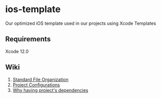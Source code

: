 # ios-template

Our optimized iOS template used in our projects using Xcode Templates

## Requirements

Xcode 12.0

## Wiki

1. [Standard File Organization](https://github.com/nimblehq/ios-templates/wiki/Standard-file-organization)
2. [Project Configurations](https://github.com/nimblehq/ios-templates/wiki/Project-configurations)
3. [Why having project's dependencies](https://github.com/nimblehq/ios-templates/wiki/Why-having-project%27s-dependencies)
